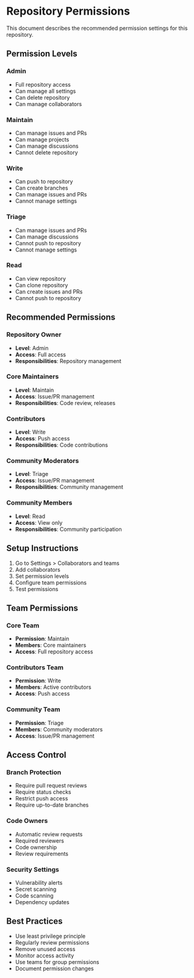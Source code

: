 # Repository Permissions

This document describes the recommended permission settings for this repository.

## Permission Levels

### Admin
- Full repository access
- Can manage all settings
- Can delete repository
- Can manage collaborators

### Maintain
- Can manage issues and PRs
- Can manage projects
- Can manage discussions
- Cannot delete repository

### Write
- Can push to repository
- Can create branches
- Can manage issues and PRs
- Cannot manage settings

### Triage
- Can manage issues and PRs
- Can manage discussions
- Cannot push to repository
- Cannot manage settings

### Read
- Can view repository
- Can clone repository
- Can create issues and PRs
- Cannot push to repository

## Recommended Permissions

### Repository Owner
- **Level**: Admin
- **Access**: Full access
- **Responsibilities**: Repository management

### Core Maintainers
- **Level**: Maintain
- **Access**: Issue/PR management
- **Responsibilities**: Code review, releases

### Contributors
- **Level**: Write
- **Access**: Push access
- **Responsibilities**: Code contributions

### Community Moderators
- **Level**: Triage
- **Access**: Issue/PR management
- **Responsibilities**: Community management

### Community Members
- **Level**: Read
- **Access**: View only
- **Responsibilities**: Community participation

## Setup Instructions

1. Go to Settings > Collaborators and teams
2. Add collaborators
3. Set permission levels
4. Configure team permissions
5. Test permissions

## Team Permissions

### Core Team
- **Permission**: Maintain
- **Members**: Core maintainers
- **Access**: Full repository access

### Contributors Team
- **Permission**: Write
- **Members**: Active contributors
- **Access**: Push access

### Community Team
- **Permission**: Triage
- **Members**: Community moderators
- **Access**: Issue/PR management

## Access Control

### Branch Protection
- Require pull request reviews
- Require status checks
- Restrict push access
- Require up-to-date branches

### Code Owners
- Automatic review requests
- Required reviewers
- Code ownership
- Review requirements

### Security Settings
- Vulnerability alerts
- Secret scanning
- Code scanning
- Dependency updates

## Best Practices

- Use least privilege principle
- Regularly review permissions
- Remove unused access
- Monitor access activity
- Use teams for group permissions
- Document permission changes

